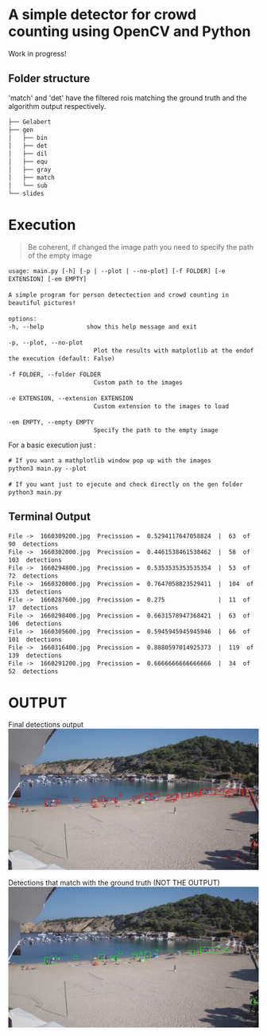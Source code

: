 # A simple detector for crowd counting using OpenCV and Python

Work in progress!

## Folder structure

'match' and 'det' have the filtered rois matching the ground truth and the algorithm output respectively.

    ├── Gelabert
    ├── gen
    │   ├── bin
    │   ├── det
    │   ├── dil
    │   ├── equ
    │   ├── gray
    │   ├── match
    │   └── sub
    └── slides

# Execution

> Be coherent, if changed the image path you need to specify the path of the empty image

    usage: main.py [-h] [-p | --plot | --no-plot] [-f FOLDER] [-e EXTENSION] [-em EMPTY]

    A simple program for person detectection and crowd counting in beautiful pictures!

    options:
    -h, --help            show this help message and exit

    -p, --plot, --no-plot
                            Plot the results with matplotlib at the endof the execution (default: False)

    -f FOLDER, --folder FOLDER
                            Custom path to the images

    -e EXTENSION, --extension EXTENSION
                            Custom extension to the images to load

    -em EMPTY, --empty EMPTY
                            Specify the path to the empty image

For a basic execution just :
    
    # If you want a mathplotlib window pop up with the images
    python3 main.py --plot

    # If you want just to ejecute and check directly on the gen folder
    python3 main.py

## Terminal Output
    File ->  1660309200.jpg  Precission =  0.5294117647058824  |  63  of  90  detections
    File ->  1660302000.jpg  Precission =  0.4461538461538462  |  58  of  103  detections
    File ->  1660294800.jpg  Precission =  0.5353535353535354  |  53  of  72  detections
    File ->  1660320000.jpg  Precission =  0.7647058823529411  |  104  of  135  detections
    File ->  1660287600.jpg  Precission =  0.275               |  11  of  17  detections
    File ->  1660298400.jpg  Precission =  0.6631578947368421  |  63  of  106  detections
    File ->  1660305600.jpg  Precission =  0.5945945945945946  |  66  of  101  detections
    File ->  1660316400.jpg  Precission =  0.8880597014925373  |  119  of  139  detections
    File ->  1660291200.jpg  Precission =  0.6666666666666666  |  34  of  52  detections

# OUTPUT

Final detections output
![Detections](gen/det/1660291200.jpg)


Detections that match with the ground truth (NOT THE OUTPUT)
![match](gen/match/1660291200.jpg)
